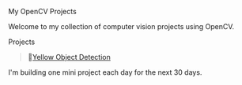 My OpenCV Projects

Welcome to my collection of computer vision projects using OpenCV.

Projects

> 🔸[Yellow Object Detection](https://github.com/D3vil13/my-opencv-projects/tree/yellow-object-detect)



I'm building one mini project each day for the next 30 days.
